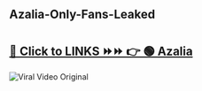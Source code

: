 
 ## Azalia-Only-Fans-Leaked

# <h2><a href="https://clipsfans.com/Azalia&ref=git">🔗 Click to LINKS ⏩⏩ 👉 🟢 Azalia </a></h2>

<a href="https://clipsfans.com/Azalia&ref=git" rel="nofollow" data-target="animated-image.originalLink"><img src="https://i.ibb.co.com/xMMVF88/686577567.gif" alt="Viral Video Original" style="max-width: 100%; display: inline-block;" data-target="animated-image.originalImage"></a>
